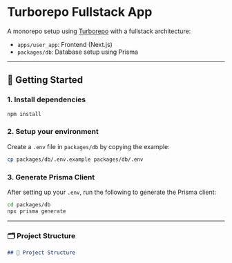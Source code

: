 # Turborepo Fullstack App

A monorepo setup using [Turborepo](https://turbo.build/repo) with a fullstack architecture:
- `apps/user_app`: Frontend (Next.js)
- `packages/db`: Database setup using Prisma

---

## 🚀 Getting Started

### 1. Install dependencies

```bash
npm install
```

### 2. Setup your environment

Create a `.env` file in `packages/db` by copying the example:

```bash
cp packages/db/.env.example packages/db/.env
```

### 3. Generate Prisma Client

After setting up your `.env`, run the following to generate the Prisma client:

```bash
cd packages/db
npx prisma generate
```
---

### 🗂 Project Structure

```md
## 📂 Project Structure

